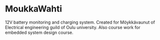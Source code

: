 # MoukkaWahti
12V battery monitoring and charging system. Created for Möykkävaunut of Electrical engineering guild of Oulu university. Also course work for embedded system design course.
